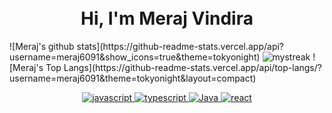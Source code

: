 <div style="margin-top:-30px">
<h1 align="center">Hi, I'm Meraj Vindira </h1>
</div>
![Meraj's github stats](https://github-readme-stats.vercel.app/api?username=meraj6091&show_icons=true&theme=tokyonight)
<img src="https://github-readme-streak-stats.herokuapp.com/?user=AkuraDiary&theme=tokyonight" alt="mystreak"/>
![Meraj's Top Langs](https://github-readme-stats.vercel.app/api/top-langs/?username=meraj6091&theme=tokyonight&layout=compact)

<p align="center">
  <a href="https://developer.mozilla.org/en-US/docs/Web/JavaScript" target="_blank"> 
    <img src="https://img.shields.io/badge/Javascript-F7DF1E.svg?style=for-the-badge&logo=javascript&logoColor=black"
      alt="javascript"/> 
  </a>
  
  <a href="https://www.typescriptlang.org/" target="_blank"> 
    <img src="https://img.shields.io/badge/typescript-3178C6.svg?style=for-the-badge&logo=typescript&logoColor=white"
      alt="typescript"/>
  </a>
 <a href="https://java.org" target="_blank"> 
    <img src="https://img.shields.io/badge/java-339933.svg?style=for-the-badge&logo=nodedotjs&logoColor=white"
      alt="Java"/> 
  </a>
  <a href="https://reactjs.org/" target="_blank"> 
    <img src="https://img.shields.io/badge/reactjs-61DAFB.svg?style=for-the-badge&logo=react&logoColor=black"
      alt="react"/> 
  </a>
</p>

<br/>
